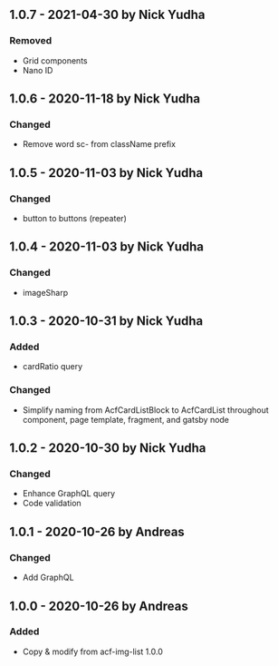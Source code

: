 ## 1.0.7 - 2021-04-30 by Nick Yudha

### Removed

- Grid components
- Nano ID

## 1.0.6 - 2020-11-18 by Nick Yudha

### Changed

- Remove word sc- from className prefix

## 1.0.5 - 2020-11-03 by Nick Yudha

### Changed

- button to buttons (repeater)

## 1.0.4 - 2020-11-03 by Nick Yudha

### Changed

- imageSharp

## 1.0.3 - 2020-10-31 by Nick Yudha

### Added

- cardRatio query

### Changed

- Simplify naming from AcfCardListBlock to AcfCardList throughout component, page template, fragment, and gatsby node

## 1.0.2 - 2020-10-30 by Nick Yudha

### Changed

- Enhance GraphQL query
- Code validation

## 1.0.1 - 2020-10-26 by Andreas

### Changed

- Add GraphQL

## 1.0.0 - 2020-10-26 by Andreas

### Added

- Copy & modify from acf-img-list 1.0.0
